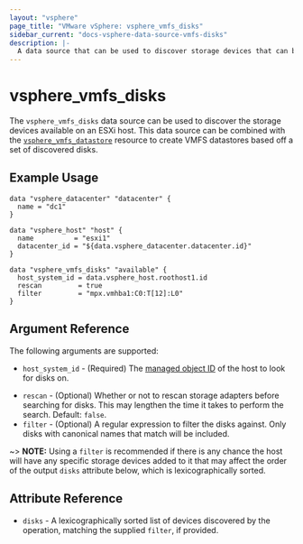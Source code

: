 ```yaml
---
layout: "vsphere"
page_title: "VMware vSphere: vsphere_vmfs_disks"
sidebar_current: "docs-vsphere-data-source-vmfs-disks"
description: |-
  A data source that can be used to discover storage devices that can be used for VMFS datastores.
---
```


# vsphere\_vmfs\_disks

The `vsphere_vmfs_disks` data source can be used to discover the storage
devices available on an ESXi host. This data source can be combined with the
[`vsphere_vmfs_datastore`][data-source-vmfs-datastore] resource to create VMFS
datastores based off a set of discovered disks.

[data-source-vmfs-datastore]: /docs/providers/vsphere/r/vmfs_datastore.html

## Example Usage

```hcl
data "vsphere_datacenter" "datacenter" {
  name = "dc1"
}

data "vsphere_host" "host" {
  name          = "esxi1"
  datacenter_id = "${data.vsphere_datacenter.datacenter.id}"
}

data "vsphere_vmfs_disks" "available" {
  host_system_id = data.vsphere_host.roothost1.id
  rescan         = true
  filter         = "mpx.vmhba1:C0:T[12]:L0"
}
```

## Argument Reference

The following arguments are supported:

* `host_system_id` - (Required) The [managed object ID][docs-about-morefs] of
  the host to look for disks on.

[docs-about-morefs]: /docs/providers/vsphere/index.html#use-of-managed-object-references-by-the-vsphere-provider

* `rescan` - (Optional) Whether or not to rescan storage adapters before
  searching for disks. This may lengthen the time it takes to perform the
  search. Default: `false`.
* `filter` - (Optional) A regular expression to filter the disks against. Only
  disks with canonical names that match will be included. 

~> **NOTE:** Using a `filter` is recommended if there is any chance the host
will have any specific storage devices added to it that may affect the order of
the output `disks` attribute below, which is lexicographically sorted.

## Attribute Reference

* `disks` - A lexicographically sorted list of devices discovered by the
  operation, matching the supplied `filter`, if provided.

